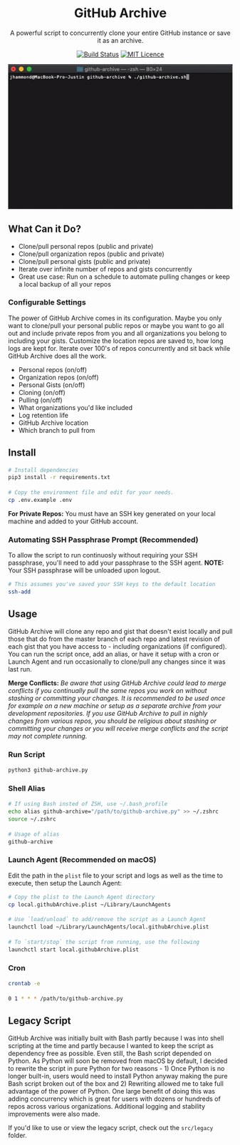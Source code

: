 <div align="center">

# GitHub Archive

A powerful script to concurrently clone your entire GitHub instance or save it as an archive.

[![Build Status](https://travis-ci.com/Justintime50/github-archive.svg?branch=master)](https://travis-ci.com/Justintime50/github-archive)
[![MIT Licence](https://badges.frapsoft.com/os/mit/mit.svg?v=103)](https://opensource.org/licenses/mit-license.php)

<img src="assets/showcase.gif">

</div>

## What Can it Do?

- Clone/pull personal repos (public and private)
- Clone/pull organization repos (public and private)
- Clone/pull personal gists (public and private)
- Iterate over infinite number of repos and gists concurrently
- Great use case: Run on a schedule to automate pulling changes or keep a local backup of all your repos

### Configurable Settings

The power of GitHub Archive comes in its configuration. Maybe you only want to clone/pull your personal public repos or maybe you want to go all out and include private repos from you and all organizations you belong to including your gists. Customize the location repos are saved to, how long logs are kept for. Iterate over 100's of repos concurrently and sit back while GitHub Archive does all the work.

- Personal repos (on/off)
- Organization repos (on/off)
- Personal Gists (on/off)
- Cloning (on/off)
- Pulling (on/off)
- What organizations you'd like included
- Log retention life
- GitHub Archive location
- Which branch to pull from

## Install

```bash
# Install dependencies
pip3 install -r requirements.txt

# Copy the environment file and edit for your needs.
cp .env.example .env
``` 

**For Private Repos:** You must have an SSH key generated on your local machine and added to your GitHub account.

### Automating SSH Passphrase Prompt (Recommended)

To allow the script to run continuosly without requiring your SSH passphrase, you'll need to add your passphrase to the SSH agent. **NOTE:** Your SSH passphrase will be unloaded upon logout.

```bash
# This assumes you've saved your SSH keys to the default location
ssh-add
```

## Usage

GitHub Archive will clone any repo and gist that doesn't exist locally and pull those that do from the master branch of each repo and latest revision of each gist that you have access to - including organizations (if configured). You can run the script once, add an alias, or have it setup with a cron or Launch Agent and run occasionally to clone/pull any changes since it was last run.

**Merge Conflicts:** *Be aware that using GitHub Archive could lead to merge conflicts if you continually pull the same repos you work on without stashing or committing your changes. It is recommended to be used once for example on a new machine or setup as a separate archive from your development repositories. If you use GitHub Archive to pull in nighly changes from various repos, you should be religious about stashing or committing your changes or you will receive merge conflicts and the script may not complete running.*

### Run Script

```bash
python3 github-archive.py
```

### Shell Alias

```bash
# If using Bash insted of ZSH, use ~/.bash_profile
echo alias github-archive="/path/to/github-archive.py" >> ~/.zshrc
source ~/.zshrc

# Usage of alias
github-archive
```

### Launch Agent (Recommended on macOS)

Edit the path in the `plist` file to your script and logs as well as the time to execute, then setup the Launch Agent:

```bash
# Copy the plist to the Launch Agent directory
cp local.githubArchive.plist ~/Library/LaunchAgents

# Use `load/unload` to add/remove the script as a Launch Agent
launchctl load ~/Library/LaunchAgents/local.githubArchive.plist

# To `start/stop` the script from running, use the following
launchctl start local.githubArchive.plist
```

### Cron

```bash
crontab -e

0 1 * * * /path/to/github-archive.py
```

## Legacy Script

GitHub Archive was initially built with Bash partly because I was into shell scripting at the time and partly because I wanted to keep the script as dependency free as possible. Even still, the Bash script depended on Python. As Python will soon be removed from macOS by default, I decided to rewrite the script in pure Python for two reasons - 1) Once Python is no longer built-in, users would need to install Python anyway making the pure Bash script broken out of the box and 2) Rewriting allowed me to take full advantage of the power of Python. One large benefit of doing this was adding concurrency which is great for users with dozens or hundreds of repos across various organizations. Additional logging and stability improvements were also made.

If you'd like to use or view the legacy script, check out the `src/legacy` folder.
